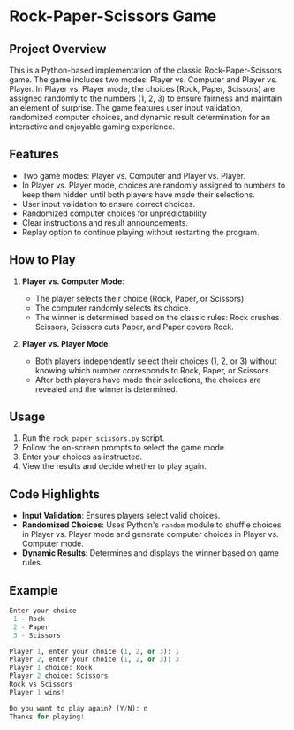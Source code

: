 # Rock-Paper-Scissors Game

## Project Overview
This is a Python-based implementation of the classic Rock-Paper-Scissors game. The game includes two modes: Player vs. Computer and Player vs. Player. In Player vs. Player mode, the choices (Rock, Paper, Scissors) are assigned randomly to the numbers (1, 2, 3) to ensure fairness and maintain an element of surprise. The game features user input validation, randomized computer choices, and dynamic result determination for an interactive and enjoyable gaming experience.

## Features
- Two game modes: Player vs. Computer and Player vs. Player.
- In Player vs. Player mode, choices are randomly assigned to numbers to keep them hidden until both players have made their selections.
- User input validation to ensure correct choices.
- Randomized computer choices for unpredictability.
- Clear instructions and result announcements.
- Replay option to continue playing without restarting the program.

## How to Play
1. **Player vs. Computer Mode**: 
   - The player selects their choice (Rock, Paper, or Scissors).
   - The computer randomly selects its choice.
   - The winner is determined based on the classic rules: Rock crushes Scissors, Scissors cuts Paper, and Paper covers Rock.

2. **Player vs. Player Mode**:
   - Both players independently select their choices (1, 2, or 3) without knowing which number corresponds to Rock, Paper, or Scissors.
   - After both players have made their selections, the choices are revealed and the winner is determined.

## Usage
1. Run the `rock_paper_scissors.py` script.
2. Follow the on-screen prompts to select the game mode.
3. Enter your choices as instructed.
4. View the results and decide whether to play again.

## Code Highlights
- **Input Validation**: Ensures players select valid choices.
- **Randomized Choices**: Uses Python's `random` module to shuffle choices in Player vs. Player mode and generate computer choices in Player vs. Computer mode.
- **Dynamic Results**: Determines and displays the winner based on game rules.

## Example
```python
Enter your choice 
 1 - Rock 
 2 - Paper 
 3 - Scissors 

Player 1, enter your choice (1, 2, or 3): 1
Player 2, enter your choice (1, 2, or 3): 3
Player 1 choice: Rock
Player 2 choice: Scissors
Rock vs Scissors
Player 1 wins!

Do you want to play again? (Y/N): n
Thanks for playing!

